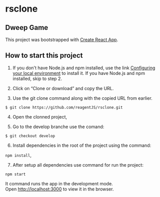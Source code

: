 # rsclone

## Dweep Game

This project was bootstrapped with [Create React App](https://github.com/facebook/create-react-app).

## How to start this project

1. If you don't have Node.js and npm installed, use the link [Configuring your local environment](https://docs.npmjs.com/getting-started/configuring-your-local-environment) to install it. If you have Node.js and npm installed, skip to step 2.

2. Click on “Clone or download” and copy the URL.

3. Use the git clone command along with the copied URL from earlier.

`$ git clone https://github.com/reagentJS/rsclone.git`

4. Open the clonned project,

5. Go to the develop branche use the comand:

`$ git checkout develop`

6. Install dependencies in the root of the project using the command:

`npm install`,

7. After setup all dependencies use command for run the project:

`npm start`

It command runs the app in the development mode.\
Open [http://localhost:3000](http://localhost:3000) to view it in the browser.
